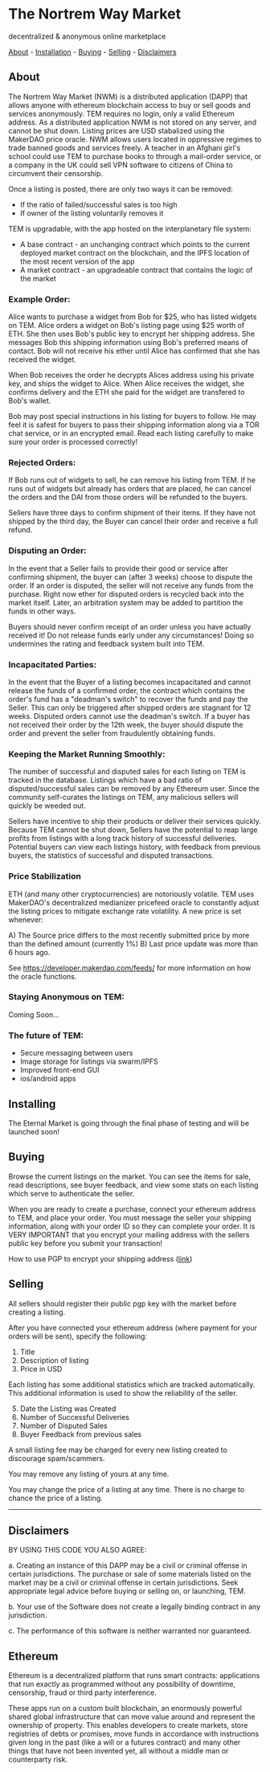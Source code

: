 # The Nortrem Way Market
decentralized & anonymous online marketplace

[About](#about) - [Installation](#installing) - [Buying](#buying) - [Selling](#selling) - [Disclaimers](#disclaimers)


## About

The Nortrem Way Market (NWM) is a distributed application (DAPP) that allows anyone with ethereum blockchain access to buy or sell goods and services anonymously. TEM requires no login, only a valid Ethereum address. As a distributed application NWM is not stored on any server, and cannot be shut down. Listing prices are USD stabalized using the MakerDAO price oracle. NWM allows users located in oppressive regimes to trade banned goods and services freely. A teacher in an Afghani girl's school could use TEM to purchase books to through a mail-order service, or a company in the UK could sell VPN software to citizens of China to circumvent their censorship. 

Once a listing is posted, there are only two ways it can be removed:
* If the ratio of failed/successful sales is too high
* If owner of the listing voluntarily removes it

TEM is upgradable, with the app hosted on the interplanetary file system:

* A base contract - an unchanging contract which points to the current deployed market contract on the blockchain, and the IPFS location of the most recent version of the app
* A market contract - an upgradeable contract that contains the logic of the market


### Example Order:
Alice wants to purchase a widget from Bob for $25, who has listed widgets on TEM. Alice orders a widget on Bob's listing page using $25 worth of ETH. She then uses Bob's public key to encrypt her shipping address. She messages Bob this shipping information using Bob's preferred means of contact. Bob will not receive his ether until Alice has confirmed that she has received the widget.

When Bob receives the order he decrypts Alices address using his private key, and ships the widget to Alice. When Alice receives the widget, she confirms delivery and the ETH she paid for the widget are transfered to Bob's wallet.

Bob may post special instructions in his listing for buyers to follow. He may feel it is safest for buyers to pass their shipping information along via a TOR chat service, or in an encrypted email. Read each listing carefully to make sure your order is processed correctly!


### Rejected Orders:
If Bob runs out of widgets to sell, he can remove his listing from TEM. If he runs out of widgets but already has orders that are placed, he can cancel the orders and the DAI from those orders will be refunded to the buyers.

Sellers have three days to confirm shipment of their items. If they have not shipped by the third day, the Buyer can cancel their order and receive a full refund.

### Disputing an Order:
In the event that a Seller fails to provide their good or service after confirming shipment, the buyer can (after 3 weeks) choose to dispute the order. If an order is disputed, the seller will not receive any funds from the purchase. Right now ether for disputed orders is recycled back into the market itself. Later, an arbitration system may be added to partition the funds in other ways.

Buyers should never confirm receipt of an order unless you have actually received it! Do not release funds early under any circumstances! Doing so undermines the rating and feedback system built into TEM.


### Incapacitated Parties:
In the event that the Buyer of a listing becomes incapacitated and cannot release the funds of a confirmed order, the contract which contains the order's fund has a "deadman's switch" to recover the funds and pay the Seller. This can only be triggered after shipped orders are stagnant for 12 weeks. Disputed orders cannot use the deadman's switch. If a buyer has not received their order by the 12th week, the buyer should dispute the order and prevent the seller from fraudulently obtaining funds.

### Keeping the Market Running Smoothly:
The number of successful and disputed sales for each listing on TEM is tracked in the database. Listings which have a bad ratio of disputed/successful sales can be removed by any Ethereum user. Since the community self-curates the listings on TEM, any malicious sellers will quickly be weeded out.

Sellers have incentive to ship their products or deliver their services quickly. Because TEM cannot be shut down, Sellers have the potential to reap large profits from listings with a long track history of successful deliveries. Potential buyers can view each listings history, with feedback from previous buyers, the statistics of successful and disputed transactions.

### Price Stabilization
ETH (and many other cryptocurrencies) are notoriously volatile. TEM uses MakerDAO's decentralized medianizer pricefeed oracle to constantly adjust the listing prices to mitigate exchange rate volatility. A new price is set whenever:

A) The Source price differs to the most recently submitted price by more than the defined amount (currently 1%)
B) Last price update was more than 6 hours ago.

See https://developer.makerdao.com/feeds/ for more information on how the oracle functions. 

### Staying Anonymous on TEM:

Coming Soon...

### The future of TEM:

* Secure messaging between users
* Image storage for listings via swarm/IPFS
* Improved front-end GUI
* ios/android apps

## Installing

The Eternal Market is going through the final phase of testing and will be launched soon!

## Buying
Browse the current listings on the market. You can see the items for sale, read descriptions, see buyer feedback, and view some stats on each listing which serve to authenticate the seller.

When you are ready to create a purchase, connect your ethereum address to TEM, and place your order. You must message the seller your shipping information, along with your order ID so they can complete your order. It is VERY IMPORTANT that you encrypt your mailing address with the sellers public key before you submit your transaction!

How to use PGP to encrypt your shipping address ([link](http://www.bitcoinnotbombs.com/beginners-guide-to-pgp/))


## Selling
All sellers should register their public pgp key with the market before creating a listing.

After you have connected your ethereum address (where payment for your orders will be sent),
specify the following:
1) Title
2) Description of listing
3) Price in USD

Each listing has some additional statistics which are tracked automatically. This additional
information is used to show the reliability of the seller.

5) Date the Listing was Created
6) Number of Successful Deliveries 
7) Number of Disputed Sales
8) Buyer Feedback from previous sales

A small listing fee may be charged for every new listing created to discourage spam/scammers. 

You may remove any listing of yours at any time. 

You may change the price of a listing at any time. There is no charge to chance the price of a listing.
___________________________________________________________________________


## Disclaimers

BY USING THIS CODE YOU ALSO AGREE:

a. Creating an instance of this DAPP may be a civil or criminal offense in certain jurisdictions. The purchase or sale of some materials listed on the market may be a civil or criminal offense in certain jurisdictions. Seek appropriate legal advice before buying or selling on, or launching, TEM.

b. Your use of the Software does not create a legally binding contract in any jurisdiction.

c. The performance of this software is neither warranted nor guaranteed.


## Ethereum

Ethereum is a  decentralized platform that runs smart contracts: applications that run exactly as programmed without any possibility of downtime, censorship, fraud or third party interference.

These apps run on a custom built blockchain, an enormously powerful shared global infrastructure that can move value around and represent the ownership of property. This enables developers to create markets, store registries of debts or promises, move funds in accordance with instructions given long in the past (like a will or a futures contract) and many other things that have not been invented yet, all without a middle man or counterparty risk.
